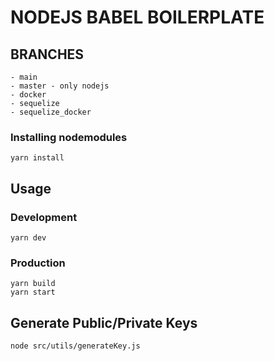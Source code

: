 # NODEJS BABEL BOILERPLATE

## BRANCHES

    - main
    - master - only nodejs
    - docker
    - sequelize
    - sequelize_docker

### Installing nodemodules

    yarn install

## Usage

### Development

    yarn dev

### Production

    yarn build
    yarn start

## Generate Public/Private Keys

    node src/utils/generateKey.js
